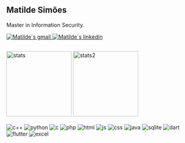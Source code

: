 ## Matilde Simões

Master in Information Security.

<section>
  <a href="mailto:matilde.simoes012@gmail.com">
    <img alt="Matilde´s gmail" src="https://img.shields.io/badge/Gmail-D14836?style=for-the-badge&logo=gmail&logoColor=white">
  </a>
  <a href="https://www.linkedin.com/in/matilde-sim%C3%B5es-91b6b1284/">
    <img alt="Matilde´s linkedin" src="https://img.shields.io/badge/LinkedIn-0077B5?style=for-the-badge&logo=linkedin&logoColor=white">
  </a>
</section>

##

<section>
  <article>
    <img height="170px" alt="stats" src="https://github-readme-stats.vercel.app/api?username=matildesimoes&show_icons=true&theme=dracula&include_all_commits=true&count_private=true">
    <img height="170px" alt="stats2" src="https://github-readme-streak-stats.herokuapp.com/?user=matildesimoes&theme=dracula&hide_border=false&include_all_commits=true&count_private=true">
  </article>
  <br>
  <article>
    <img alt="c++" src="https://img.shields.io/badge/C%2B%2B-00599C?style=for-the-badge&logo=c%2B%2B&logoColor=white">
    <img alt="python" src="https://img.shields.io/badge/Python-3776AB?style=for-the-badge&logo=python&logoColor=white">
    <img alt="c" src="https://img.shields.io/badge/C-00599C?style=for-the-badge&logo=c&logoColor=white"> 
    <img alt="php" src="https://img.shields.io/badge/PHP-777BB4?style=for-the-badge&logo=php&logoColor=white">
    <img alt="html" src="https://img.shields.io/badge/HTML5-E34F26?style=for-the-badge&logo=html5&logoColor=white">
    <img alt="js" src="https://img.shields.io/badge/JavaScript-F7DF1E?style=for-the-badge&logo=javascript&logoColor=black">
    <img alt="css" src="https://img.shields.io/badge/CSS-239120?&style=for-the-badge&logo=css3&logoColor=white">
    <img alt="java" src="https://img.shields.io/badge/Java-ED8B00?style=for-the-badge&logo=openjdk&logoColor=white">
    <img alt="sqlite" src="https://img.shields.io/badge/SQLite-07405E?style=for-the-badge&logo=sqlite&logoColor=white">
    <img alt="dart" src="https://img.shields.io/badge/Dart-0175C2?style=for-the-badge&logo=dart&logoColor=white">
    <img alt="flutter" src="https://img.shields.io/badge/Flutter-02569B?style=for-the-badge&logo=flutter&logoColor=white">
    <img alt="excel" src="https://img.shields.io/badge/Microsoft_Excel-217346?style=for-the-badge&logo=microsoft-excel&logoColor=white">   
  </article>
</section>



